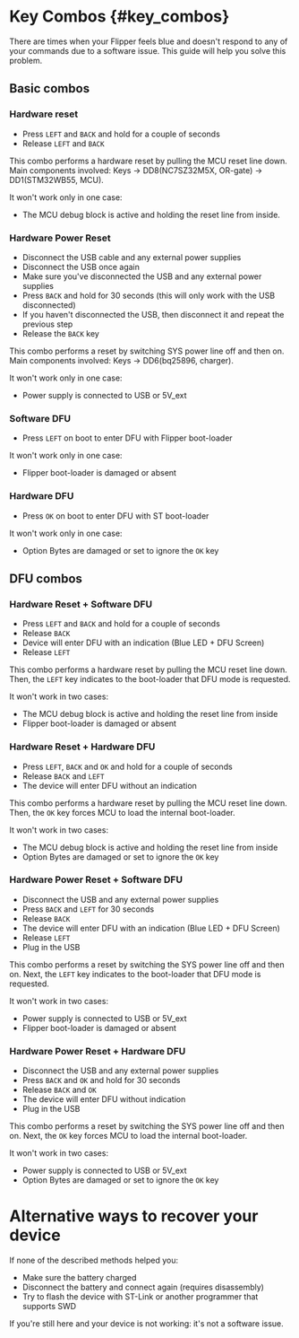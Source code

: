 # Key Combos {#key_combos}

There are times when your Flipper feels blue and doesn't respond to any of your commands due to a software issue. This
guide will help you solve this problem.

## Basic combos

### Hardware reset

- Press `LEFT` and `BACK` and hold for a couple of seconds
- Release `LEFT` and `BACK`

This combo performs a hardware reset by pulling the MCU reset line down.
Main components involved: Keys -> DD8(NC7SZ32M5X, OR-gate) -> DD1(STM32WB55, MCU).

It won't work only in one case:

- The MCU debug block is active and holding the reset line from inside.

### Hardware Power Reset

- Disconnect the USB cable and any external power supplies
- Disconnect the USB once again
- Make sure you've disconnected the USB and any external power supplies
- Press `BACK` and hold for 30 seconds (this will only work with the USB disconnected)
- If you haven't disconnected the USB, then disconnect it and repeat the previous step
- Release the `BACK` key

This combo performs a reset by switching SYS power line off and then on.
Main components involved: Keys -> DD6(bq25896, charger).

It won't work only in one case:

- Power supply is connected to USB or 5V_ext

### Software DFU

- Press `LEFT` on boot to enter DFU with Flipper boot-loader

It won't work only in one case:

- Flipper boot-loader is damaged or absent

### Hardware DFU

- Press `OK` on boot to enter DFU with ST boot-loader

It won't work only in one case:

- Option Bytes are damaged or set to ignore the `OK` key

## DFU combos

### Hardware Reset + Software DFU

- Press `LEFT` and `BACK` and hold for a couple of seconds
- Release `BACK`
- Device will enter DFU with an indication (Blue LED + DFU Screen)
- Release `LEFT`

This combo performs a hardware reset by pulling the MCU reset line down. Then, the `LEFT` key indicates to the
boot-loader that DFU mode is requested.

It won't work in two cases:

- The MCU debug block is active and holding the reset line from inside
- Flipper boot-loader is damaged or absent

### Hardware Reset + Hardware DFU

- Press `LEFT`, `BACK` and `OK` and hold for a couple of seconds
- Release `BACK` and `LEFT`
- The device will enter DFU without an indication

This combo performs a hardware reset by pulling the MCU reset line down. Then, the `OK` key forces MCU to load the
internal boot-loader.

It won't work in two cases:

- The MCU debug block is active and holding the reset line from inside
- Option Bytes are damaged or set to ignore the `OK` key

### Hardware Power Reset + Software DFU

- Disconnect the USB and any external power supplies
- Press `BACK` and `LEFT` for 30 seconds
- Release `BACK`
- The device will enter DFU with an indication (Blue LED + DFU Screen)
- Release `LEFT`
- Plug in the USB

This combo performs a reset by switching the SYS power line off and then on. Next, the `LEFT` key indicates to the
boot-loader that DFU mode is requested.

It won't work in two cases:

- Power supply is connected to USB or 5V_ext
- Flipper boot-loader is damaged or absent

### Hardware Power Reset + Hardware DFU

- Disconnect the USB and any external power supplies
- Press `BACK` and `OK` and hold for 30 seconds
- Release `BACK` and `OK`
- The device will enter DFU without indication
- Plug in the USB

This combo performs a reset by switching the SYS power line off and then on. Next, the `OK` key forces MCU to load the
internal boot-loader.

It won't work in two cases:

- Power supply is connected to USB or 5V_ext
- Option Bytes are damaged or set to ignore the `OK` key

# Alternative ways to recover your device

If none of the described methods helped you:

- Make sure the battery charged
- Disconnect the battery and connect again (requires disassembly)
- Try to flash the device with ST-Link or another programmer that supports SWD

If you're still here and your device is not working: it's not a software issue.
